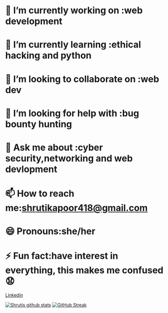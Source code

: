 # 🔭 I’m currently working on :web development
# 🌱 I’m currently learning :ethical hacking and python
# 👯 I’m looking to collaborate on :web dev
# 🤔 I’m looking for help with :bug bounty hunting
# 💬 Ask me about :cyber security,networking and web devlopment
# 📫 How to reach me:shrutikapoor418@gmail.com
# 😄 Pronouns:she/her
# ⚡ Fun fact:have interest in everything, this makes me confused 😧
 [Linkedin](https://www.linkedin.com/in/shruti-kapoor-b9b0b617a/)
 
 
[![Shrutis github stats](https://github-readme-stats.vercel.app/api?username=shrutikapoor418&count_private=true&show_icons=true&theme=radical&hide_rank=false)](https://github.com/shrutikapoor418/github-readme-stats)
[![GitHub Streak](https://github-readme-streak-stats.herokuapp.com/?user=shrutikapoor418)](https://git.io/streak-stats)

